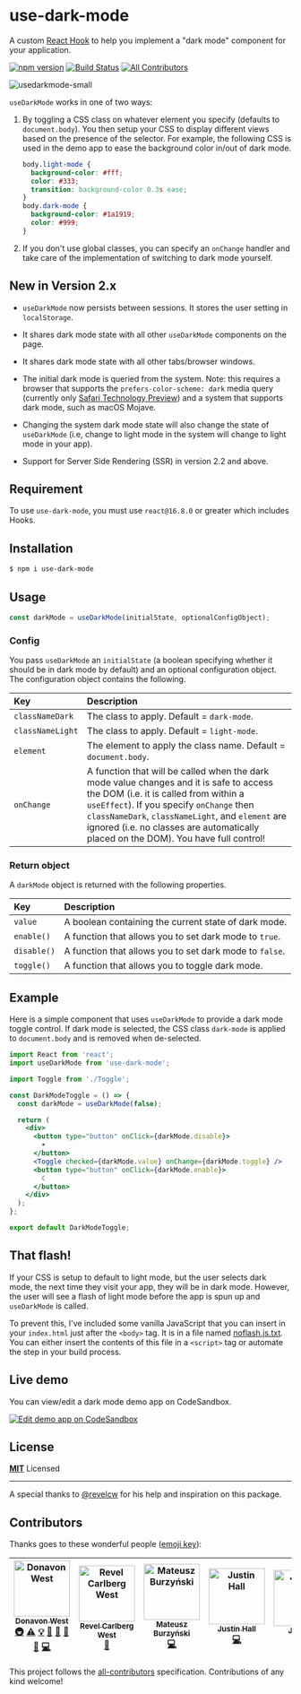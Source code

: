 # use-dark-mode

A custom [React Hook](https://reactjs.org/docs/hooks-overview.html) to help you implement a "dark mode" component for your application.

[![npm version](https://badge.fury.io/js/use-dark-mode.svg)](https://badge.fury.io/js/use-dark-mode) [![Build Status](https://travis-ci.com/donavon/use-dark-mode.svg?branch=develop)](https://travis-ci.com/donavon/use-dark-mode) [![All Contributors](https://img.shields.io/badge/all_contributors-5-orange.svg?style=flat-square)](#contributors)

![usedarkmode-small](https://user-images.githubusercontent.com/887639/51113468-079ee100-17d0-11e9-8a35-e29b12b74740.gif)

`useDarkMode` works in one of two ways:

1.  By toggling a CSS class on whatever element you specify (defaults to `document.body`).
    You then setup your CSS to display different views based on the presence of the selector. For example, the following CSS is used in the demo app to ease the background color in/out of dark mode.

    ```css
    body.light-mode {
      background-color: #fff;
      color: #333;
      transition: background-color 0.3s ease;
    }
    body.dark-mode {
      background-color: #1a1919;
      color: #999;
    }
    ```

2.  If you don't use global classes, you can specify an `onChange` handler and take care of the implementation of switching to dark mode yourself.

## New in Version 2.x

* `useDarkMode` now persists between sessions. It stores the user setting in
`localStorage`.

* It shares dark mode state with all other `useDarkMode` components on the page.

* It shares dark mode state with all other tabs/browser windows.

* The initial dark mode is queried from the system. Note: this requires a browser that supports the `prefers-color-scheme: dark` media query
(currently only [Safari Technology Preview](https://developer.apple.com/safari/technology-preview/release-notes/))
and a system that supports dark mode, such as macOS Mojave.

* Changing the system dark mode state will also change the state of `useDarkMode`
(i.e, change to light mode in the system will change to light mode in your app).

* Support for Server Side Rendering (SSR) in version 2.2 and above.

## Requirement

To use `use-dark-mode`, you must use `react@16.8.0` or greater which includes Hooks.

## Installation

```sh
$ npm i use-dark-mode
```

## Usage

```js
const darkMode = useDarkMode(initialState, optionalConfigObject);
```

### Config

You pass `useDarkMode` an `initialState` (a boolean specifying whether it should be in dark mode
by default) and an optional configuration object. The configuration object contains the following.

| Key         | Description                                                                                                                                                                                                                                                                                        |
| :---------- | :------------------------------------------------------------------------------------------------------------------------------------------------------------------------------------------------------------------------------------------------------------------------------------------------- |
| `classNameDark` | The class to apply. Default = `dark-mode`.                                                                                                                                                                                                                                                         |
| `classNameLight` | The class to apply. Default = `light-mode`.                                                                                                                                                                                                                                                         |
| `element`   | The element to apply the class name. Default = `document.body`.                                                                                                                                                                                                                                    |
| `onChange`  | A function that will be called when the dark mode value changes and it is safe to access the DOM (i.e. it is called from within a `useEffect`). If you specify `onChange` then `classNameDark`, `classNameLight`, and `element` are ignored (i.e. no classes are automatically placed on the DOM). You have full control! |

### Return object

A `darkMode` object is returned with the following properties.

| Key         | Description                                             |
| :---------- | :------------------------------------------------------ |
| `value`     | A boolean containing the current state of dark mode.    |
| `enable()`  | A function that allows you to set dark mode to `true`.  |
| `disable()` | A function that allows you to set dark mode to `false`. |
| `toggle()`  | A function that allows you to toggle dark mode.         |

## Example

Here is a simple component that uses `useDarkMode` to provide a dark mode toggle control.
If dark mode is selected, the CSS class `dark-mode` is applied to `document.body` and is removed
when de-selected.

```jsx
import React from 'react';
import useDarkMode from 'use-dark-mode';

import Toggle from './Toggle';

const DarkModeToggle = () => {
  const darkMode = useDarkMode(false);

  return (
    <div>
      <button type="button" onClick={darkMode.disable}>
        ☀
      </button>
      <Toggle checked={darkMode.value} onChange={darkMode.toggle} />
      <button type="button" onClick={darkMode.enable}>
        ☾
      </button>
    </div>
  );
};

export default DarkModeToggle;
```

## That flash!

If your CSS is setup to default to light mode, but the user selects dark mode,
the next time they visit your app, they will be in dark mode.
However, the user will see a flash of light mode before the app is spun up
and `useDarkMode` is called.

To prevent this, I've included some vanilla JavaScript that you can insert in your
`index.html` just after the `<body>` tag. It is in a file named [noflash.js.txt](https://github.com/donavon/use-dark-mode/blob/develop/noflash.js.txt).
You can either insert the contents of this file in a `<script>` tag or automate the
step in your build process.

## Live demo

You can view/edit a dark mode demo app on CodeSandbox.

[![Edit demo app on CodeSandbox](https://codesandbox.io/static/img/play-codesandbox.svg)](https://codesandbox.io/s/mzj64x80ny)

## License

**[MIT](LICENSE)** Licensed

---

A special thanks to [@revelcw](https://twitter.com/revelcw) for his help and inspiration on this package.

## Contributors

Thanks goes to these wonderful people ([emoji key](https://github.com/all-contributors/all-contributors#emoji-key)):

<!-- ALL-CONTRIBUTORS-LIST:START - Do not remove or modify this section -->
<!-- prettier-ignore -->
| [<img src="https://avatars3.githubusercontent.com/u/887639?v=4" width="100px;" alt="Donavon West"/><br /><sub><b>Donavon West</b></sub>](http://donavon.com)<br />[🚇](#infra-donavon "Infrastructure (Hosting, Build-Tools, etc)") [⚠️](https://github.com/donavon/use-dark-mode/commits?author=donavon "Tests") [💡](#example-donavon "Examples") [🤔](#ideas-donavon "Ideas, Planning, & Feedback") [🚧](#maintenance-donavon "Maintenance") [👀](#review-donavon "Reviewed Pull Requests") [🔧](#tool-donavon "Tools") [💻](https://github.com/donavon/use-dark-mode/commits?author=donavon "Code") | [<img src="https://avatars2.githubusercontent.com/u/29359616?v=4" width="100px;" alt="Revel Carlberg West"/><br /><sub><b>Revel Carlberg West</b></sub>](https://github.com/revelcw)<br />[🤔](#ideas-revelcw "Ideas, Planning, & Feedback") | [<img src="https://avatars2.githubusercontent.com/u/9800850?v=4" width="100px;" alt="Mateusz Burzyński"/><br /><sub><b>Mateusz Burzyński</b></sub>](https://github.com/Andarist)<br />[💻](https://github.com/donavon/use-dark-mode/commits?author=Andarist "Code") | [<img src="https://avatars1.githubusercontent.com/u/1288694?v=4" width="100px;" alt="Justin Hall"/><br /><sub><b>Justin Hall</b></sub>](https://github.com/wKovacs64)<br />[💻](https://github.com/donavon/use-dark-mode/commits?author=wKovacs64 "Code") | [<img src="https://avatars1.githubusercontent.com/u/24556921?v=4" width="100px;" alt="Jeremy"/><br /><sub><b>Jeremy</b></sub>](https://github.com/fxbabys)<br />[📓](#userTesting-fxbabys "User Testing") [🐛](https://github.com/donavon/use-dark-mode/issues?q=author%3Afxbabys "Bug reports") |
| :---: | :---: | :---: | :---: | :---: |
<!-- ALL-CONTRIBUTORS-LIST:END -->

This project follows the [all-contributors](https://github.com/all-contributors/all-contributors) specification. Contributions of any kind welcome!

